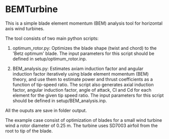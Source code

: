# BEMTurbine

This is a simple blade element momentum (BEM) analysis tool for horizontal axis wind turbines. 

The tool consists of two main python scripts:

1. optimum_rotor.py: Optimizes the blade shape (twist and chord) to the 'Betz
optimum' blade. The input parameters for this script should be defined in
setup/optimum_rotor.inp.

2. BEM_analysis.py: Estimates axiam induction factor and angular induction factor
iteratively using blade element momentum (BEM) theory, and use them to estimate
power and thrust coefficients as a function of tip-speed ratio. The script also
generates axial induction factor, angular induction factor, angle of attack, Cl
and Cd for each element for the given tip speed ratio. The input parameters for
this script should be defined in setup/BEM_analysis.inp.

All the ouputs are save in folder output.

The example case consist of optimization of blades for a small wind turbine wind
a rotor diameter of 0.25 m. The turbine uses SD7003 airfoil from the root to tip
of the blade.